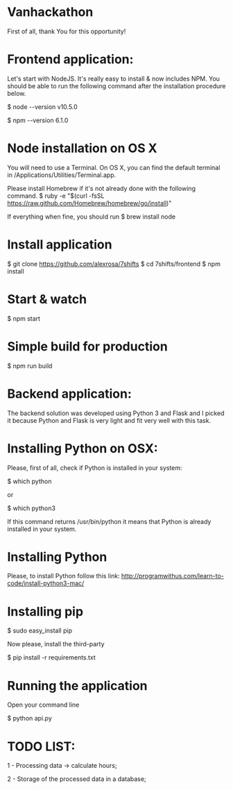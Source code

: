 # Vanhackathon
First of all, thank You for this opportunity!

# Frontend application:
Let's start with NodeJS. It's really easy to install & now includes NPM. You should be able to run the following command after the installation procedure below.

$ node --version
v10.5.0

$ npm --version
6.1.0

# Node installation on OS X
You will need to use a Terminal. On OS X, you can find the default terminal in /Applications/Utilities/Terminal.app.

Please install Homebrew if it's not already done with the following command.
$ ruby -e "$(curl -fsSL https://raw.github.com/Homebrew/homebrew/go/install)"

If everything when fine, you should run
$ brew install node

# Install application
$ git clone https://github.com/alexrosa/7shifts
$ cd 7shifts/frontend
$ npm install

# Start & watch
$ npm start

# Simple build for production
$ npm run build

# Backend application:
The backend solution was developed using Python 3 and Flask and I picked it because Python and Flask is very light and fit very well with this task.

# Installing Python on OSX:
Please, first of all, check if Python is installed in your system:

$ which python

or

$ which python3

If this command returns /usr/bin/python it means that Python is already installed in your system.

# Installing Python
Please, to install Python follow this link: http://programwithus.com/learn-to-code/install-python3-mac/

# Installing pip
$ sudo easy_install pip

Now please, install the third-party

$ pip install -r requirements.txt

# Running the application
Open your command line

$ python api.py

# TODO LIST:

1 - Processing data -> calculate hours;

2 - Storage of the processed data in a database;

